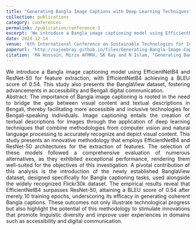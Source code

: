 ```yaml
---
title: "Generating Bangla Image Captions with Deep Learning Techniques"
collection: publications
category: conferences
permalink: /publication/conference-3
excerpt: 'We introduce a Bangla image captioning model using EfficientNetB4 and ResNet-50 for feature extraction, with EfficientNetB4 achieving a BLEU score of 0.54. This study also presents the BanglaView dataset, fostering advancements in accessibility and Bengali digital communication.'
date: 2024-12-14
venue: '6th International Conference on Sustainable Technologies for Industry 5.0 (STI), Dhaka, Bangladesh'
paperurl: 'http://sajeebray.github.io/files/Generating-Bangla-Image-Captions.pdf'
citation: 'MA Hossain, Mirza AFMRH, SK Ray and N Islam, "Generating Bangla Image Captions with Deep Learning Techniques", 2024 6th International Conference on Sustainable Technologies for Industry 5.0 (STI), Dhaka, Bangladesh.'
---
```


<div align="justify"> 
We introduce a Bangla image captioning model using EfficientNetB4 and ResNet-50 for feature extraction, with EfficientNetB4 achieving a BLEU score of 0.54. This study also presents the BanglaView dataset, fostering advancements in accessibility and Bengali digital communication.
<br>
Abstract: The importance of Bangla image captioning is rooted in the need to bridge the gap between visual content and textual descriptions in Bengali, thereby facilitating more accessible and inclusive technologies for Bengali-speaking individuals. Image captioning entails the creation of textual descriptions for images through the application of deep learning techniques that combine methodologies from computer vision and natural language processing to accurately recognize and depict visual content. This study presents an innovative methodology that employs EfficientNetB4 and ResNet-50 architectures for the extraction of features. The selection of these models followed a comprehensive evaluation of numerous alternatives, as they exhibited exceptional performance, rendering them well-suited for the objectives of this investigation. A pivotal contribution of this analysis is the introduction of the newly established BanglaView dataset, designed specifically for Bangla captioning tasks, used alongside the widely recognized Flickr30k dataset. The empirical results reveal that EfficientNetB4 surpasses ResNet-50, attaining a BLEU score of 0.54 after merely 10 training epochs, underscoring its efficacy in generating coherent Bangla captions. These outcomes not only illustrate technological progress but also highlight the potential of this methodology to stimulate innovations that promote linguistic diversity and improve user experiences in domains such as accessibility and digital communication.
</div>
